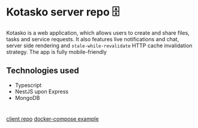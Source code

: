 # Kotasko server repo 🗄️

Kotasko is a web application, which allows users to create and share files, tasks and service requests.
It also features live notifications and chat, server side rendering and `stale-while-revalidate` HTTP cache invalidation strategy.
The app is fully mobile-friendly

## Technologies used

- Typescript
- NestJS upon Express
- MongoDB
#
[client repo](https://github.com/Chasnechok/kotasko-client)
[docker-compose example](https://gist.github.com/Chasnechok/6d82cf6abb1bc0f0f11da9f1d04bf0d8)